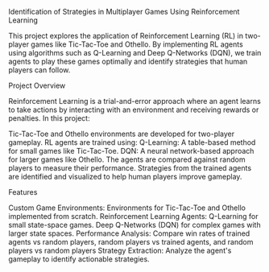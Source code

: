 Identification of Strategies in Multiplayer Games Using Reinforcement Learning

This project explores the application of Reinforcement Learning (RL) in two-player games like Tic-Tac-Toe and Othello. By implementing RL agents using algorithms such as Q-Learning and Deep Q-Networks (DQN), we train agents to play these games optimally and identify strategies that human players can follow.


Project Overview


Reinforcement Learning is a trial-and-error approach where an agent learns to take actions by interacting with an environment and receiving rewards or penalties. In this project:

Tic-Tac-Toe and Othello environments are developed for two-player gameplay.
RL agents are trained using:
Q-Learning: A table-based method for small games like Tic-Tac-Toe.
DQN: A neural network-based approach for larger games like Othello.
The agents are compared against random players to measure their performance.
Strategies from the trained agents are identified and visualized to help human players improve gameplay.


Features


Custom Game Environments: Environments for Tic-Tac-Toe and Othello implemented from scratch.
Reinforcement Learning Agents:
Q-Learning for small state-space games.
Deep Q-Networks (DQN) for complex games with larger state spaces.
Performance Analysis: Compare win rates of trained agents vs random players, random players vs trained agents, and random players vs random players
Strategy Extraction: Analyze the agent's gameplay to identify actionable strategies.
